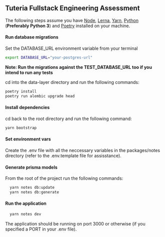 ## Tuteria Fullstack Engineering Assessment

The following steps assume you have [Node](https://nodejs.org/en/), [Lerna](https://lerna.js.org/), [Yarn](https://classic.yarnpkg.com/en/), [Python](https://www.python.org/) (**Preferably Python 3**) and [Poetry](https://python-poetry.org/) installed on your machine.

#### Run database migrations
 Set the DATABASE_URL environment variable from your terminal
  ```bash
export DATABASE_URL="your-postgres-url"
```
**Note: Run the migrations against the TEST_DATABASE_URL too if you intend to run any tests**

 cd into the data-layer directory and run the following commands:
 ```bash
poetry install
poetry run alembic upgrade head
 ```
 
 #### Install dependencies
 cd back to the root directory and run the following command:
 ```bash
yarn bootstrap
```
#### Set environment vars
Create the .env file with all the neccessary variables in the packages/notes directory (refer to the .env.template file for assisstance).

#### Generate prisma models
From the root of the project run the following commands:
  ```bash
    yarn notes db:update
    yarn notes db:generate
  ```

#### Run the application
  ```bash
    yarn notes dev
```
 The application should be running on port 3000 or otherwise (if you specified a PORT in your .env file).
 
